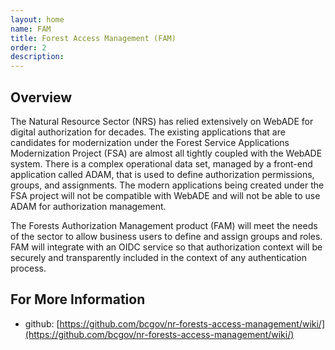 ```yaml
---
layout: home
name: FAM
title: Forest Access Management (FAM)
order: 2
description: 
---
```

## Overview
The Natural Resource Sector (NRS) has relied extensively on WebADE for digital authorization for decades. The existing applications that are candidates for modernization under the Forest Service Applications Modernization Project (FSA) are almost all tightly coupled with the WebADE system. There is a complex operational data set, managed by a front-end application called ADAM, that is used to define authorization permissions, groups, and assignments. The modern applications being created under the FSA project will not be compatible with WebADE and will not be able to use ADAM for authorization management.

The Forests Authorization Management product (FAM) will meet the needs of the sector to allow business users to define and assign groups and roles. FAM will integrate with an OIDC service so that authorization context will be securely and transparently included in the context of any authentication process.

## For More Information
+ github: [https://github.com/bcgov/nr-forests-access-management/wiki/](https://github.com/bcgov/nr-forests-access-management/wiki/)
